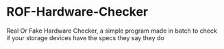 # ROF-Hardware-Checker
Real Or Fake Hardware Checker, a simple program made in batch to check if your storage devices have the specs they say they do
